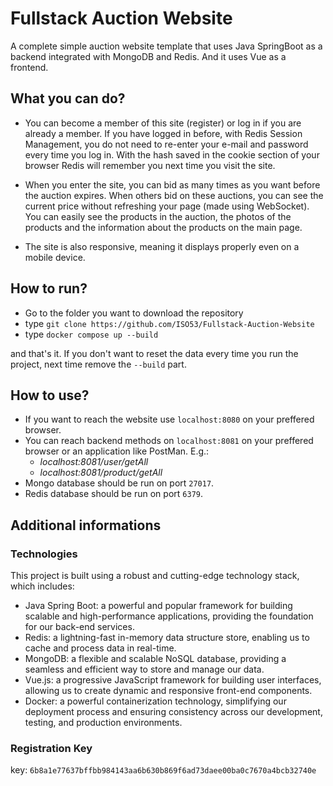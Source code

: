# Fullstack Auction Website
 A complete simple auction website template that uses Java SpringBoot as a backend integrated with MongoDB and Redis. And it uses Vue as a frontend. 

## What you can do?
* You can become a member of this site (register) or log in if you are already a member. If you have logged in before, with Redis Session Management, you do not need to re-enter your e-mail and password every time you log in. With the hash saved in the cookie section of your browser Redis will remember you next time you visit the site.

* When you enter the site, you can bid as many times as you want before the auction expires. When others bid on these auctions, you can see the current price without refreshing your page (made using WebSocket). You can easily see the products in the auction, the photos of the products and the information about the products on the main page.

* The site is also responsive, meaning it displays properly even on a mobile device.

## How to run?
* Go to the folder you want to download the repository
* type ```git clone https://github.com/ISO53/Fullstack-Auction-Website```
* type ```docker compose up --build```

and that's it. If you don't want to reset the data every time you run the project, next time remove the ```--build``` part.

## How to use?
* If you want to reach the website use ```localhost:8080``` on your preffered browser.
* You can reach backend methods on ```localhost:8081``` on your preffered browser or an application like PostMan. E.g.:
  * *localhost:8081/user/getAll*
  * *localhost:8081/product/getAll*
* Mongo database should be run on port ```27017```.
* Redis database should be run on port ```6379```.
## Additional informations
### Technologies
This project is built using a robust and cutting-edge technology stack, which includes:
* Java Spring Boot: a powerful and popular framework for building scalable and high-performance applications, providing the foundation for our back-end services.
* Redis: a lightning-fast in-memory data structure store, enabling us to cache and process data in real-time.
* MongoDB: a flexible and scalable NoSQL database, providing a seamless and efficient way to store and manage our data.
* Vue.js: a progressive JavaScript framework for building user interfaces, allowing us to create dynamic and responsive front-end components.
* Docker: a powerful containerization technology, simplifying our deployment process and ensuring consistency across our development, testing, and production environments.

### Registration Key
key: ```6b8a1e77637bffbb984143aa6b630b869f6ad73daee00ba0c7670a4bcb32740e```
